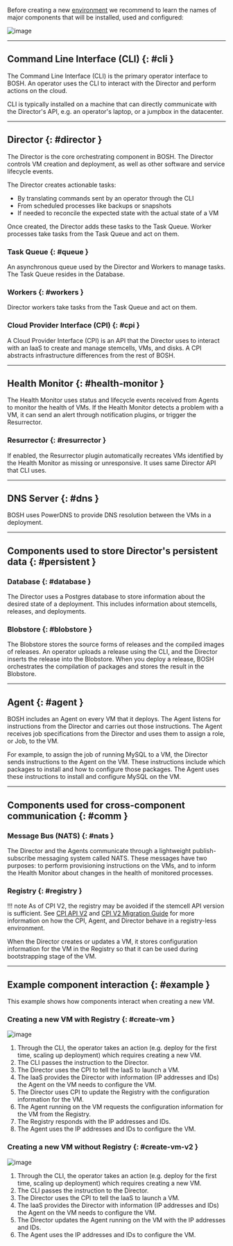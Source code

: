 Before creating a new [environment](terminology.md#environment) we recommend to learn the names of major components that will be installed, used and configured:

![image](images/bosh-architecture.png)

---
## Command Line Interface (CLI) {: #cli }

The Command Line Interface (CLI) is the primary operator interface to BOSH. An operator uses the CLI to interact with the Director and perform actions on the cloud.

CLI is typically installed on a machine that can directly communicate with the Director's API, e.g. an operator's laptop, or a jumpbox in the datacenter.

---
## Director {: #director }

The Director is the core orchestrating component in BOSH. The Director controls VM creation and deployment, as well as other software and service lifecycle events.

The Director creates actionable tasks:

* By translating commands sent by an operator through the CLI
* From scheduled processes like backups or snapshots
* If needed to reconcile the expected state with the actual state of a VM

Once created, the Director adds these tasks to the Task Queue. Worker processes take tasks from the Task Queue and act on them.

### Task Queue {: #queue }

An asynchronous queue used by the Director and Workers to manage tasks. The Task Queue resides in the Database.

### Workers {: #workers }

Director workers take tasks from the Task Queue and act on them.

### Cloud Provider Interface (CPI) {: #cpi }

A Cloud Provider Interface (CPI) is an API that the Director uses to interact with an IaaS to create and manage stemcells, VMs, and disks. A CPI abstracts infrastructure differences from the rest of BOSH.

---
## Health Monitor {: #health-monitor }

The Health Monitor uses status and lifecycle events received from Agents to monitor the health of VMs. If the Health Monitor detects a problem with a VM, it can send an alert through notification plugins, or trigger the Resurrector.

### Resurrector {: #resurrector }

If enabled, the Resurrector plugin automatically recreates VMs identified by the Health Monitor as missing or unresponsive. It uses same Director API that CLI uses.

---
## DNS Server {: #dns }

BOSH uses PowerDNS to provide DNS resolution between the VMs in a deployment.

---
## Components used to store Director's persistent data {: #persistent }

### Database {: #database }

The Director uses a Postgres database to store information about the desired state of a deployment. This includes information about stemcells, releases, and deployments.

### Blobstore {: #blobstore }

The Blobstore stores the source forms of releases and the compiled images of releases. An operator uploads a release using the CLI, and the Director inserts the release into the Blobstore. When you deploy a release, BOSH orchestrates the compilation of packages and stores the result in the Blobstore.

---
## Agent {: #agent }

BOSH includes an Agent on every VM that it deploys. The Agent listens for instructions from the Director and carries out those instructions. The Agent receives job specifications from the Director and uses them to assign a role, or Job, to the VM.

For example, to assign the job of running MySQL to a VM, the Director sends instructions to the Agent on the VM. These instructions include which packages to install and how to configure those packages. The Agent uses these instructions to install and configure MySQL on the VM.

---
## Components used for cross-component communication {: #comm }

### Message Bus (NATS) {: #nats }

The Director and the Agents communicate through a lightweight publish-subscribe messaging system called NATS. These messages have two purposes: to perform provisioning instructions on the VMs, and to inform the Health Monitor about changes in the health of monitored processes.

### Registry {: #registry }

!!! note
    As of CPI V2, the registry may be avoided if the stemcell API version is sufficient. See [CPI API V2](cpi-api-v2.md) and [CPI V2 Migration Guide](v2-migration-guide.md) for more information on how the CPI, Agent, and Director behave in a registry-less environment.

When the Director creates or updates a VM, it stores configuration information for the VM in the Registry so that it can be used during bootstrapping stage of the VM.

---
## Example component interaction {: #example }

This example shows how components interact when creating a new VM.

### Creating a new VM with Registry {: #create-vm }

![image](images/deploy-sequence.png)

1. Through the CLI, the operator takes an action (e.g. deploy for the first time, scaling up deployment) which requires creating a new VM.
1. The CLI passes the instruction to the Director.
1. The Director uses the CPI to tell the IaaS to launch a VM.
1. The IaaS provides the Director with information (IP addresses and IDs) the Agent on the VM needs to configure the VM.
1. The Director uses CPI to update the Registry with the configuration information for the VM.
1. The Agent running on the VM requests the configuration information for the VM from the Registry.
1. The Registry responds with the IP addresses and IDs.
1. The Agent uses the IP addresses and IDs to configure the VM.

### Creating a new VM without Registry {: #create-vm-v2 }

![image](images/deploy-sequence-registryless.png)

1. Through the CLI, the operator takes an action (e.g. deploy for the first time, scaling up deployment) which requires creating a new VM.
1. The CLI passes the instruction to the Director.
1. The Director uses the CPI to tell the IaaS to launch a VM.
1. The IaaS provides the Director with information (IP addresses and IDs) the Agent on the VM needs to configure the VM.
1. The Director updates the Agent running on the VM with the IP addresses and IDs.
1. The Agent uses the IP addresses and IDs to configure the VM.
